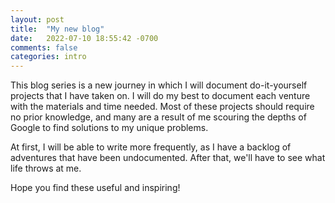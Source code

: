 ```yaml
---
layout: post
title:  "My new blog"
date:   2022-07-10 18:55:42 -0700
comments: false
categories: intro
---
```


This blog series is a new journey in which I will document do-it-yourself projects that I have taken on. I will do my best to document each venture with the materials and time needed. Most of these projects should require no prior knowledge, and many are a result of me scouring the depths of Google to find solutions to my unique problems.
<!--more-->
At first, I will be able to write more frequently, as I have a backlog of adventures that have been undocumented. After that, we'll have to see what life throws at me.

Hope you find these useful and inspiring!
